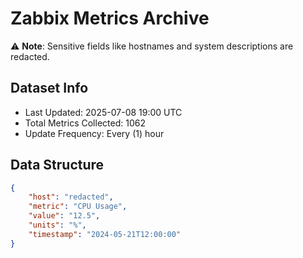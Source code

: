 # Zabbix Metrics Archive

⚠️ **Note**: Sensitive fields like hostnames and system descriptions are redacted.

## Dataset Info
- Last Updated: 2025-07-08 19:00 UTC
- Total Metrics Collected: 1062
- Update Frequency: Every (1) hour

## Data Structure
```json
{
    "host": "redacted",
    "metric": "CPU Usage",
    "value": "12.5",
    "units": "%",
    "timestamp": "2024-05-21T12:00:00"
}
```

